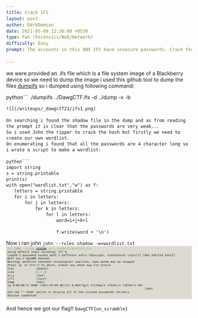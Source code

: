 ```yaml
---
title: Crack IFS
layout: post
author: D4rkDemian
date: 2021-05-09 12:36:00 +0530 
type: Fwn (Forensics/Web/Network)
difficulty: Easy
prompt: The accounts in this QNX IFS have insecure passwords. Crack them to assemble the flag.

---
```


we were provided an .ifs file which is a file system image of a Blackberry device so we need to dump the image i used this github tool to dump the files 
[dumpifs](https://github.com/askac/dumpifs)
so i dumped using following command:

python```
./dumpifs ../DawgCTF.ifs -d ../dump -x -b
 ```
![](/writeups/_dawgctf21/ifs1.png)

On searching i found the shadow file in the dump and as from reading the prompt it is clear that the passwords are very weak...
So i used John the ripper to crack the hash but firstly we need to create our own wordlist.
On enumerating i found that all the passwords are 4 character long so i wrote a script to make a wordlist:

python``` 
import string
s = string.printable
print(s)
with open("wordlist.txt","w") as f:
    letters = string.printable
    for i in letters:
        for j in letters:
            for k in letters:
                for l in letters:
                    word=i+j+k+l

                    f.write(word + '\n') 
```

Now i ran john 
`john --rules shadow -w=wordlist.txt`
![](/writeups/_dawgctf21/ifs2.png)

And hence we got our flag!! 
`DawgCTF{un_scramble}`
